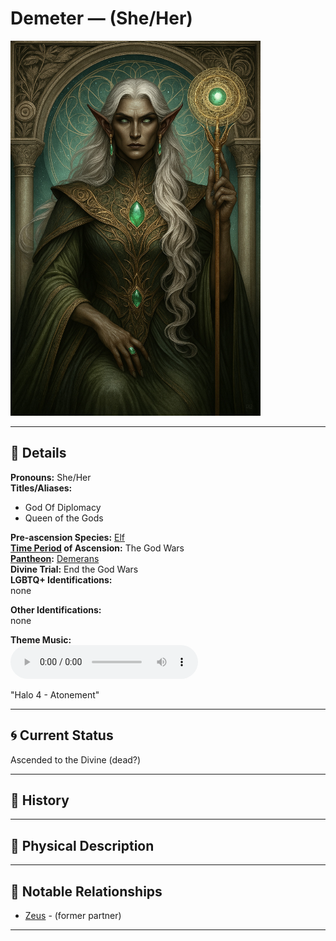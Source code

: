 # Demeter — (She/Her)

<!-- Optional -->
<img src="demeter.jpg" alt="Demeter" style="height: 600px; width: auto;" />

---

## 📕 Details
**Pronouns:** She/Her  
**Titles/Aliases:**  
  - God Of Diplomacy  
  - Queen of the Gods  

**Pre-ascension Species:** [Elf](../../../species/elf/index.md)  
**[Time Period](../../history/time_periods/) of Ascension:** The God Wars  
**[Pantheon](../../../pantheons):** [Demerans](../../../pantheons/demerans/index.md)  
**Divine Trial:** End the God Wars  
**LGBTQ+ Identifications:**  
  none  

**Other Identifications:**  
  none  

**Theme Music:**  
<audio controls>
  <source src="demeter_|_halo_4_-_atonement.mp4" type="audio/mpeg">
  Your browser does not support the audio element.
</audio>

"Halo 4 - Atonement"  




---

## 🌀 Current Status
Ascended to the Divine (dead?)

---

## 📜 History


---

## 👤 Physical Description


---
## 🧩 Notable Relationships
  - [Zeus](../zeus/index.md) - (former partner)  

---
